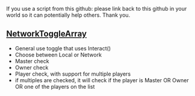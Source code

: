 If you use a script from this github:
please link back to this github in your world so it can potentially help others.
Thank you.

## [NetworkToggleArray](/Basics/UI/General_Interact/NetworkToggleArray.cs)
- General use toggle that uses Interact()
- Choose between Local or Network
- Master check
- Owner check
- Player check, with support for multiple players
- if multiples are checked, it will check if the player is Master OR Owner OR one of the players on the list
